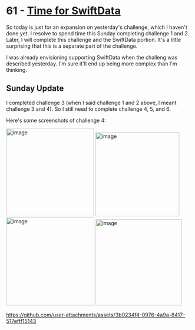 # 61 - [Time for SwiftData](https://www.hackingwithswift.com/100/swiftui/61)

So today is just for an expansion on yesterday's challenge, which I haven't done yet. I resolve to spend time this Sunday completing challenge 1 and 2. Later, I will complete this challenge and the SwiftData portion. It's a little surprising that this is a separate part of the challenge.

I was already envisioning supporting SwiftData when the challeng was described yesterday. I'm sure it'll end up being more complex than I'm thinking.

## Sunday Update

I completed challenge 3 (when I said challenge 1 and 2 above, I meant challenge 3 and 4). So I still need to complete challenge 4, 5, and 6.

Here's some screenshots of challenge 4:

<img width="238" alt="image" src="https://github.com/user-attachments/assets/f7dc9674-3e26-4e78-9570-082c08d8a22e">

<img width="228" alt="image" src="https://github.com/user-attachments/assets/8ae64b58-8075-49b1-978c-20f2ca30c607">

<img width="239" alt="image" src="https://github.com/user-attachments/assets/278500ea-2d5f-4666-a738-ebfe2c532a79">

<img width="234" alt="image" src="https://github.com/user-attachments/assets/60e2839a-3663-483c-b057-89ff45c22e62">

https://github.com/user-attachments/assets/3b0234f4-0976-4a9a-8417-517efff15143

